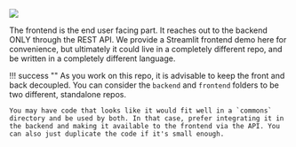 ![](login_and_chat.gif)

The frontend is the end user facing part. It reaches out to the backend ONLY through the REST API. We provide a Streamlit frontend demo here for convenience, but ultimately it could live in a completely different repo, and be written in a completely different language.


!!! success ""
    As you work on this repo, it is advisable to keep the front and back decoupled. You can consider the `backend` and `frontend` folders to be two different, standalone repos.

    You may have code that looks like it would fit well in a `commons` directory and be used by both. In that case, prefer integrating it in the backend and making it available to the frontend via the API. You can also just duplicate the code if it's small enough.
